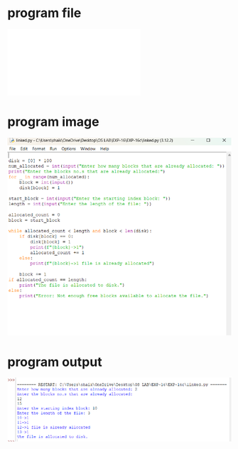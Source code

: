 # program file 
![program file](linked.py) 

# program image 
![program image](linked_program.png)

# program output 
![program output](linked_output.png)
